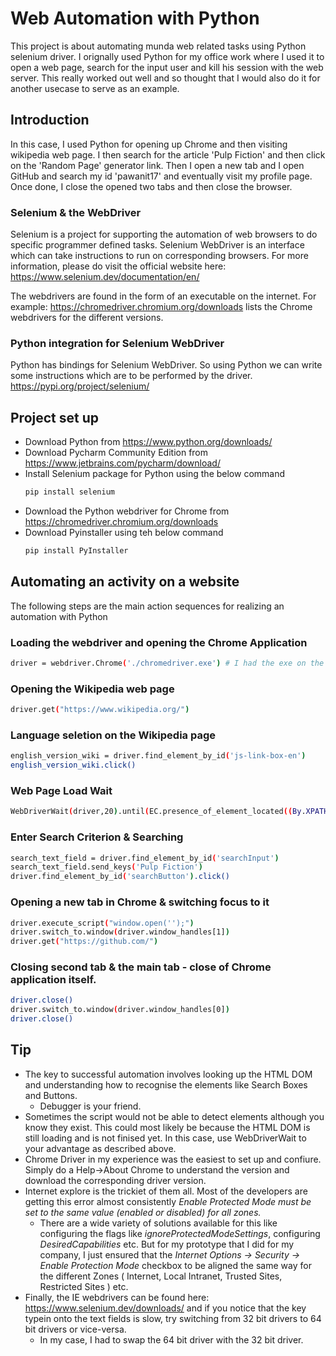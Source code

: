 # Web Automation with Python
This project is about automating munda web related tasks using Python selenium driver. I orignally used Python for my office work where I used it to open a web page, search for the input user and kill his session with the web server. This really worked out well and so thought that I would also do it for another usecase to serve as an example.

## Introduction 
In this case, I used Python for opening up Chrome and then visiting wikipedia web page. I then search for the article 'Pulp Fiction' and then click on the 'Random Page' generator link. Then I open a new tab and I open GitHub and search my id 'pawanit17' and eventually visit my profile page. Once done, I close the opened two tabs and then close the browser.

### Selenium & the WebDriver
Selenium is a project for supporting the automation of web browsers to do specific programmer defined tasks. Selenium WebDriver is an interface which can take instructions to run on corresponding browsers. For more information, please do visit the official website here: https://www.selenium.dev/documentation/en/

The webdrivers are found in the form of an executable on the internet. For example: https://chromedriver.chromium.org/downloads lists the Chrome webdrivers for the different versions.

### Python integration for Selenium WebDriver
Python has bindings for Selenium WebDriver. So using Python we can write some instructions which are to be performed by the driver.
https://pypi.org/project/selenium/

## Project set up
- Download Python from https://www.python.org/downloads/
- Download Pycharm Community Edition from https://www.jetbrains.com/pycharm/download/
- Install Selenium package for Python using the below command
   ```bash
   pip install selenium
   ```
- Download the Python webdriver for Chrome from https://chromedriver.chromium.org/downloads
- Download Pyinstaller using teh below command
   ```bash
   pip install PyInstaller
   ```
 
## Automating an activity on a website
The following steps are the main action sequences for realizing an automation with Python

### Loading the webdriver and opening the Chrome Application
   ```bash
driver = webdriver.Chrome('./chromedriver.exe') # I had the exe on the same location as the python script.
   ```

### Opening the Wikipedia web page
   ```bash
driver.get("https://www.wikipedia.org/")
   ```

### Language seletion on the Wikipedia page
   ```bash
english_version_wiki = driver.find_element_by_id('js-link-box-en')
english_version_wiki.click()
   ```

### Web Page Load Wait
   ```bash
WebDriverWait(driver,20).until(EC.presence_of_element_located((By.XPATH,"//title[text()='Wikipedia, the free encyclopedia']")))
   ```

### Enter Search Criterion & Searching
   ```bash
search_text_field = driver.find_element_by_id('searchInput')
search_text_field.send_keys('Pulp Fiction')
driver.find_element_by_id('searchButton').click()
   ```

### Opening a new tab in Chrome & switching focus to it
   ```bash
driver.execute_script("window.open('');")
driver.switch_to.window(driver.window_handles[1])
driver.get("https://github.com/")
   ```

### Closing second tab & the main tab - close of Chrome application itself.
   ```bash
driver.close()
driver.switch_to.window(driver.window_handles[0])
driver.close()
   ```

## Tip
- The key to successful automation involves looking up the HTML DOM and understanding how to recognise the elements like Search Boxes and Buttons.
  - Debugger is your friend.
- Sometimes the script would not be able to detect elements although you know they exist. This could most likely be because the HTML DOM is still loading and is not finised yet. In this case, use WebDriverWait to your advantage as described above.
- Chrome Driver in my experience was the easiest to set up and confiure. Simply do a Help->About Chrome to understand the version and download the corresponding driver version.
- Internet explore is the trickiet of them all. Most of the developers are getting this error almost consistently
*Enable Protected Mode must be set to the same value (enabled or disabled) for all zones.*
  - There are a wide variety of solutions available for this like configuring the flags like *ignoreProtectedModeSettings*, configuring *DesiredCapabilities* etc. But for my prototype that I did for my company, I just ensured that the *Internet Options -> Security -> Enable Protection Mode* checkbox to be aligned the same way for the different Zones ( Internet, Local Intranet, Trusted Sites, Restricted Sites ) etc.
- Finally, the IE webdrivers can be found here: https://www.selenium.dev/downloads/ and if you notice that the key typein onto the text fields is slow, try switching from 32 bit drivers to 64 bit drivers or vice-versa.
  - In my case, I had to swap the 64 bit driver with the 32 bit driver.

